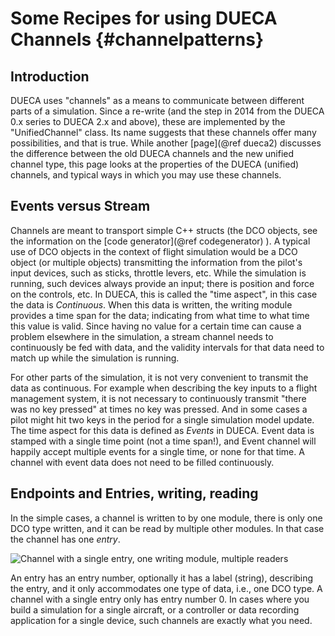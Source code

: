 # Some Recipes for using DUECA Channels {#channelpatterns}

## Introduction

DUECA uses "channels" as a means to communicate between different parts of a simulation. Since a re-write (and the step in 2014 from the DUECA 0.x series to DUECA 2.x and above), these are implemented by the "UnifiedChannel" class. Its name suggests that these channels offer many possibilities, and that is true. While another [page](@ref dueca2) discusses the difference between the old DUECA channels and the new unified channel type, this page looks at the properties of the DUECA (unified) channels, and typical ways in which you may use these channels. 

## Events versus Stream

Channels are meant to transport simple C++ structs (the DCO objects, see the information on the [code generator](@ref codegenerator) ). A typical use of DCO objects in the context of flight simulation would be a DCO object (or multiple objects) transmitting the information from the pilot's input devices, such as sticks, throttle levers, etc. While the simulation is running, such devices always provide an input; there is position and force on the controls, etc. In DUECA, this is called the "time aspect", in this case the data is *Continuous*. When this data is written, the writing module provides a time span for the data; indicating from what time to what time this value is valid. Since having no value for a certain time can cause a problem elsewhere in the simulation, a stream channel needs to continuously be fed with data, and the validity intervals for that data need to match up while the simulation is running. 

For other parts of the simulation, it is not very convenient to transmit the data as continuous. For example when describing the key inputs to a flight management system, it is not necessary to continuously transmit "there was no key pressed" at times no key was pressed. And in some cases a pilot might hit two keys in the period for a single simulation model update. The time aspect for this data is defined as *Events* in DUECA. Event data is stamped with a single time point (not a time span!), and Event channel will happily accept multiple events for a single time, or none for that time. A channel with event data does not need to be filled continuously. 


## Endpoints and Entries, writing, reading

 In the simple cases, a channel is written to by one module, there is only one DCO type written, and it can be read by multiple other modules. In that case the channel has one *entry*. 

![Channel with a single entry, one writing module, multiple readers](images/channel_singleentry.svg)

An entry has an entry number, optionally it has a label (string), describing the entry, and it only accommodates one type of data, i.e., one DCO type. A channel with a single entry only has entry number 0. In cases where you build a simulation for a single aircraft, or a controller or data recording application for a single device, such channels are exactly what you need. 

